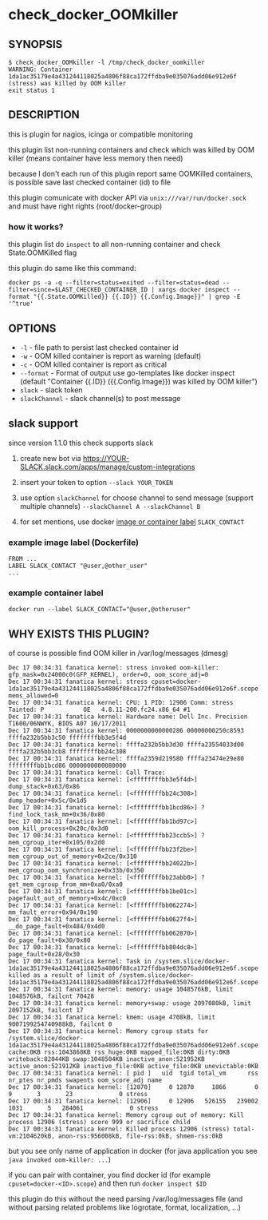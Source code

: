# check_docker_OOMkiller

## SYNOPSIS

```
$ check_docker_OOMkiller -l /tmp/check_docker_oomkiller
WARNING: Container 1da1ac35179e4a431244118025a4806f88ca172ffdba9e035076add06e912e6f (stress) was killed by OOM killer
exit status 1
```

## DESCRIPTION
this is plugin for nagios, icinga or compatible monitoring

this plugin list non-running containers and check which was killed by OOM killer (means container have less memory then need)

because I don't each run of this plugin report same OOMKilled containers, is possible save last checked container (id) to file

this plugin comunicate with docker API via `unix:///var/run/docker.sock` and must have right rights (root/docker-group)

### how it works?
this plugin list do `inspect` to all non-running container and check State.OOMKilled flag

this plugin do same like this command:
```
docker ps -a -q --filter=status=exited --filter=status=dead --filter=since=$LAST_CHECKED_CONTAINER_ID | xargs docker inspect --format "{{.State.OOMKilled}} {{.ID}} {{.Config.Image}}" | grep -E '^true'
```

## OPTIONS
* `-l` - file path to persist last checked container id
* `-w` - OOM killed container is report as warning (default)
* `-c` - OOM killed container is report as critical
* `--format` - Format of output use go-templates like docker inspect (default "Container {{.ID}} ({{.Config.Image}}) was killed by OOM killer")
* `slack` - slack token
* `slackChannel` - slack channel(s) to post message

## slack support
since version 1.1.0 this check supports slack

1. create new bot via https://YOUR-SLACK.slack.com/apps/manage/custom-integrations

2. insert your token to option `--slack YOUR_TOKEN`

3. use option `slackChannel` for choose channel to send message
   (support multiple channels) `--slackChannel A --slackChannel B`

4. for set mentions, use docker [image or container label](https://docs.docker.com/engine/userguide/labels-custom-metadata/#value-guidelines) `SLACK_CONTACT`

### example image label (Dockerfile)

```
FROM ...
LABEL SLACK_CONTACT "@user,@other_user"
...
```

### example container label

```
docker run --label SLACK_CONTACT="@user,@otheruser"
```

## WHY EXISTS THIS PLUGIN?

of course is possible find OOM killer in /var/log/messages (dmesg)

```
Dec 17 00:34:31 fanatica kernel: stress invoked oom-killer: gfp_mask=0x24000c0(GFP_KERNEL), order=0, oom_score_adj=0
Dec 17 00:34:31 fanatica kernel: stress cpuset=docker-1da1ac35179e4a431244118025a4806f88ca172ffdba9e035076add06e912e6f.scope mems_allowed=0
Dec 17 00:34:31 fanatica kernel: CPU: 1 PID: 12906 Comm: stress Tainted: P           OE   4.8.11-200.fc24.x86_64 #1
Dec 17 00:34:31 fanatica kernel: Hardware name: Dell Inc. Precision T1600/06NWYK, BIOS A07 10/17/2011
Dec 17 00:34:31 fanatica kernel: 0000000000000286 00000000250c8593 ffffa232b5bb3c50 ffffffffbb3e5f4d
Dec 17 00:34:31 fanatica kernel: ffffa232b5bb3d30 ffffa23554033d00 ffffa232b5bb3cb8 ffffffffbb24c308
Dec 17 00:34:31 fanatica kernel: ffffa2359d219580 ffffa23474e29e80 ffffffffbb1bcd86 0000000000080000
Dec 17 00:34:31 fanatica kernel: Call Trace:
Dec 17 00:34:31 fanatica kernel: [<ffffffffbb3e5f4d>] dump_stack+0x63/0x86
Dec 17 00:34:31 fanatica kernel: [<ffffffffbb24c308>] dump_header+0x5c/0x1d5
Dec 17 00:34:31 fanatica kernel: [<ffffffffbb1bcd86>] ? find_lock_task_mm+0x36/0x80
Dec 17 00:34:31 fanatica kernel: [<ffffffffbb1bd97c>] oom_kill_process+0x20c/0x3d0
Dec 17 00:34:31 fanatica kernel: [<ffffffffbb23ccb5>] ? mem_cgroup_iter+0x105/0x2d0
Dec 17 00:34:31 fanatica kernel: [<ffffffffbb23f2be>] mem_cgroup_out_of_memory+0x2ce/0x310
Dec 17 00:34:31 fanatica kernel: [<ffffffffbb24022b>] mem_cgroup_oom_synchronize+0x33b/0x350
Dec 17 00:34:31 fanatica kernel: [<ffffffffbb23abb0>] ? get_mem_cgroup_from_mm+0xa0/0xa0
Dec 17 00:34:31 fanatica kernel: [<ffffffffbb1be01c>] pagefault_out_of_memory+0x4c/0xc0
Dec 17 00:34:31 fanatica kernel: [<ffffffffbb062274>] mm_fault_error+0x94/0x190
Dec 17 00:34:31 fanatica kernel: [<ffffffffbb0627f4>] __do_page_fault+0x484/0x4d0
Dec 17 00:34:31 fanatica kernel: [<ffffffffbb062870>] do_page_fault+0x30/0x80
Dec 17 00:34:31 fanatica kernel: [<ffffffffbb804dc8>] page_fault+0x28/0x30
Dec 17 00:34:31 fanatica kernel: Task in /system.slice/docker-1da1ac35179e4a431244118025a4806f88ca172ffdba9e035076add06e912e6f.scope killed as a result of limit of /system.slice/docker-1da1ac35179e4a431244118025a4806f88ca172ffdba9e035076add06e912e6f.scope
Dec 17 00:34:31 fanatica kernel: memory: usage 1048576kB, limit 1048576kB, failcnt 70428
Dec 17 00:34:31 fanatica kernel: memory+swap: usage 2097080kB, limit 2097152kB, failcnt 17
Dec 17 00:34:31 fanatica kernel: kmem: usage 4708kB, limit 9007199254740988kB, failcnt 0
Dec 17 00:34:31 fanatica kernel: Memory cgroup stats for /system.slice/docker-1da1ac35179e4a431244118025a4806f88ca172ffdba9e035076add06e912e6f.scope: cache:0KB rss:1043868KB rss_huge:0KB mapped_file:0KB dirty:0KB writeback:82044KB swap:1048504KB inactive_anon:521952KB active_anon:521912KB inactive_file:0KB active_file:0KB unevictable:0KB
Dec 17 00:34:31 fanatica kernel: [ pid ]   uid  tgid total_vm      rss nr_ptes nr_pmds swapents oom_score_adj name
Dec 17 00:34:31 fanatica kernel: [12870]     0 12870     1866        0       9       3       23             0 stress
Dec 17 00:34:31 fanatica kernel: [12906]     0 12906   526155   239002    1031       5   284061             0 stress
Dec 17 00:34:31 fanatica kernel: Memory cgroup out of memory: Kill process 12906 (stress) score 999 or sacrifice child
Dec 17 00:34:31 fanatica kernel: Killed process 12906 (stress) total-vm:2104620kB, anon-rss:956008kB, file-rss:0kB, shmem-rss:0kB
```

but you see only name of application in docker (for java application you see `java invoked oom-killer: ...`)

if you can pair with container, you find docker id (for example `cpuset=docker-<ID>.scope`) and then run `docker inspect $ID`

this plugin do this without the need parsing /var/log/messages file (and without parsing related problems like logrotate, format, localization, ...)
